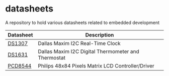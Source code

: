 datasheets
==========

A repository to hold various datasheets related to embedded development

| Datasheet | Description |
|-----------|-------------|
| [DS1307](DS1307.pdf) | Dallas Maxim I2C Real-Time Clock |
| [DS1631](DS1631.pdf) | Dallas Maxim I2C Digital Thermometer and Thermostat |
| [PCD8544](PCD8544.pdf) | Philips 48x84 Pixels Matrix LCD Controller/Driver |
